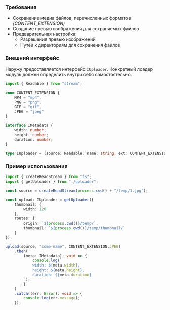 ### Требования

- Сохранение медиа файлов, перечисленных форматов _(CONTENT_EXTENSION)_
- Создание превью изображения для сохраняемых файлов
- Предварительная настройка:
	- Разрешения превью изображений
	- Путей к директориям для сохранения файлов

### Внешний интерфейс

Наружу предоставляется интерфейс `IUploader`.
Конкретный лоадер модуль должен определить внутри себя самостоятельно.

```typescript
import { Readable } from "stream";

enum CONTENT_EXTENSION {
	MP4 = "mp4",
	PNG = "png",
	GIF = "gif",
	JPEG = "jpeg"
}

interface IMetadata {
	width: number;
	height: number;
	duration: number;
}

type IUploader = (source: Readable, name: string, ext: CONTENT_EXTENSION) => Promise<IMetadata>;
```

### Пример использования

```typescript
import { createReadStream } from "fs";
import { getUploader } from "./uploader";

const source = createReadStream(process.cwd() + "/temp/1.jpg");

const upload: IUploader = getUploader({
	thumbnail: {
		width: 120
	},
	routes: {
		origin: `${process.cwd()}/temp/`,
		thumbnail: `${process.cwd()}/temp/thumbnail/`
	}
});

upload(source, "some-name", CONTENT_EXTENSION.JPEG)
	.then(
		(meta: IMetadata): void => {
			console.log(`
			width: ${meta.width}, 
			height: ${meta.height},
			duration: ${meta.duration} 
		`);
		}
	)
	.catch((err: Error): void => {
		console.log(err.message);
	});
```
